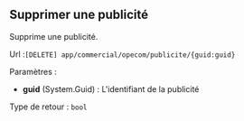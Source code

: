 ## <span id='supprimer'>Supprimer une publicité</span>

Supprime une publicité.

Url :`[DELETE] app/commercial/opecom/publicite/{guid:guid}`

Paramètres : 

- **guid** (System.Guid) : L'identifiant de la publicité

Type de retour : `bool`

